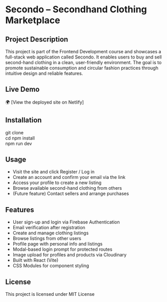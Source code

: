 # Secondo – Secondhand Clothing Marketplace

## Project Description
This project is part of the Frontend Development course and showcases a full-stack web application called Secondo. It enables users to buy and sell second-hand clothing in a clean, user-friendly environment. The goal is to promote sustainable consumption and circular fashion practices through intuitive design and reliable features.

## Live Demo
🌍 [View the deployed site on Netlify] 

## Installation
git clone  
cd 
npm install  
npm run dev  

## Usage
- Visit the site and click Register / Log in
- Create an account and confirm your email via the link
- Access your profile to create a new listing
- Browse available second-hand clothing from others
- (Future feature) Contact sellers and arrange purchases

## Features
- User sign-up and login via Firebase Authentication
- Email verification after registration
- Create and manage clothing listings
- Browse listings from other users
- Profile page with personal info and listings
- Modal-based login prompt for protected routes
- Image upload for profiles and products via Cloudinary
- Built with React (Vite)
- CSS Modules for component styling

## License
This project is licensed under MIT License

